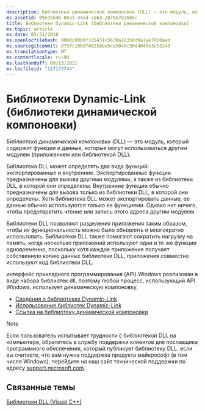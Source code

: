 ```yaml
---
description: Библиотека динамической компоновки (DLL) — это модуль, который содержит функции и данные, которые могут использоваться другим модулем (приложением или библиотекой DLL).
ms.assetid: 09e35b46-86a1-44ed-ab6d-207857b2605c
title: Библиотеки Dynamic-Link (библиотеки динамической компоновки)
ms.topic: article
ms.date: 05/31/2018
ms.openlocfilehash: 8068cd0b8f1d5431c5638a10350d9a1ae7060aad
ms.sourcegitcommit: d75fc10b9f0825bbe5ce5045c90d4045e3c53243
ms.translationtype: MT
ms.contentlocale: ru-RU
ms.lasthandoff: 09/13/2021
ms.locfileid: "127173744"
---
```

# <a name="dynamic-link-libraries-dynamic-link-libraries"></a>Библиотеки Dynamic-Link (библиотеки динамической компоновки)

*Библиотека динамической компоновки* (DLL) — это модуль, который содержит функции и данные, которые могут использоваться другим модулем (приложением или библиотекой DLL).

Библиотека DLL может определять два вида функций: экспортированные и внутренние. Экспортированные функции предназначены для вызова другими модулями, а также из библиотеки DLL, в которой они определены. Внутренние функции обычно предназначены для вызова только из библиотеки DLL, в которой они определены. Хотя библиотека DLL может экспортировать данные, ее данные обычно используются только ее функциями. Однако нет ничего, чтобы предотвратить чтение или запись этого адреса другим модулем.

Библиотеки DLL позволяют разделения приложения таким образом, чтобы их функциональность можно было обновлять и многократно использовать. Библиотеки DLL также помогают сократить нагрузку на память, когда несколько приложений используют одни и те же функции одновременно, поскольку хотя каждое приложение получает собственную копию данных библиотеки DLL, приложения совместно используют код библиотеки DLL.

интерфейс прикладного программирования (API) Windows реализован в виде набора библиотек dll, поэтому любой процесс, использующий API Windows, использует динамическую компоновку.

-   [Сведения о библиотеках Dynamic-Link](about-dynamic-link-libraries.md)
-   [Использование библиотек Dynamic-Link](using-dynamic-link-libraries.md)
-   [Ссылка на библиотеку динамической компоновки](dynamic-link-library-reference.md)

> [!Note]  
> Если пользователь испытывает трудности с библиотекой DLL на компьютере, обратитесь в службу поддержки клиентов для поставщика программного обеспечения, который публикует библиотеку DLL. если вы считаете, что вам нужна поддержка продукта майкрософт (в том числе Windows), перейдите на наш сайт технической поддержки по адресу [support.microsoft.com](https://support.microsoft.com).

 

## <a name="related-topics"></a>Связанные темы

<dl> <dt>

[Библиотеки DLL (Visual C++)](/cpp/build/dlls-in-visual-cpp?view=vs-2019)
</dt> </dl>

 

 
